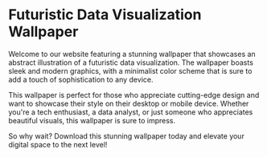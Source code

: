<!--
Write me markdown content of website with wallpaper:

"A wallpaper featuring an abstract illustration of a futuristic data visualization, with sleek and modern graphics and a minimalist color scheme."

The header of the page should not be copy of the text but rather a real content of the website which is using this wallpaper.
-->

<!--font:"Open Sans"-->

# Futuristic Data Visualization Wallpaper

Welcome to our website featuring a stunning wallpaper that showcases an abstract illustration of a futuristic data visualization. The wallpaper boasts sleek and modern graphics, with a minimalist color scheme that is sure to add a touch of sophistication to any device.

This wallpaper is perfect for those who appreciate cutting-edge design and want to showcase their style on their desktop or mobile device. Whether you're a tech enthusiast, a data analyst, or just someone who appreciates beautiful visuals, this wallpaper is sure to impress.

So why wait? Download this stunning wallpaper today and elevate your digital space to the next level!
